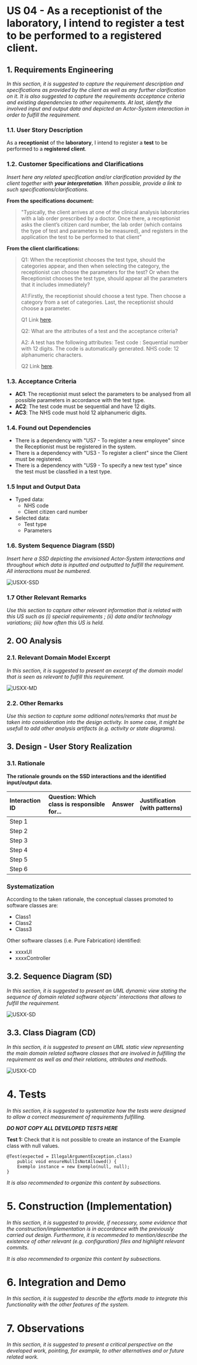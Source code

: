 # US 04 - As a receptionist of the laboratory, I intend to register a test to be performed to a registered client.


## 1. Requirements Engineering

*In this section, it is suggested to capture the requirement description and specifications as provided by the client as well as any further clarification on it. It is also suggested to capture the requirements acceptance criteria and existing dependencies to other requirements. At last, identfy the involved input and output data and depicted an Actor-System interaction in order to fulfill the requirement.*

### 1.1. User Story Description

As a **receptionist** of the **laboratory**, I intend to register a **test** to be performed to a **registered client**.

### 1.2. Customer Specifications and Clarifications 

*Insert here any related specification and/or clarification provided by the client together with **your interpretation**. When possible, provide a link to such specifications/clarifications.*

**From the specifications document:**
 >"Typically, the client arrives at one of the clinical analysis laboratories with a lab order prescribed by
  a doctor. Once there, a receptionist asks the client’s citizen card number, the lab order (which
  contains the type of test and parameters to be measured), and registers in the application the test to
  be performed to that client"
>
 **From the client clarifications:**
 >Q1: When the receptionist chooses the test type, should the categories appear, and then when selecting the category, the receptionist can choose the parameters for the test? Or when the Receptionist chooses the test type, should appear all the parameters that it includes immediately?
 >
 >A1:Firstly, the receptionist should choose a test type. Then choose a category from a set of categories. Last, the receptionist should choose a parameter.
>
>Q1 Link [here](https://moodle.isep.ipp.pt/mod/forum/discuss.php?d=8181).
>
>Q2: What are the attributes of a test and the acceptance criteria?
>
>A2: A test has the following attributes:
    Test code : Sequential number with 12 digits. The code is automatically generated.
    NHS code: 12 alphanumeric characters.
>
>Q2 Link [here](https://moodle.isep.ipp.pt/mod/forum/discuss.php?d=8181).


### 1.3. Acceptance Criteria

* **AC1**: The receptionist must select the parameters to be analysed from all possible parameters in accordance with the test type.
* **AC2**: The test code must be sequential and have 12 digits.
* **AC3**: The NHS code must hold 12 alphanumeric digits.

### 1.4. Found out Dependencies

* There is a dependency with "US7 - To register a new employee" since the Receptionist must be registered in the system.
* There is a dependency with "US3 - To register a client" since the Client must be registered.
* There is a dependency with "US9 - To specify a new test type" since the test must be classfied in a test type.

### 1.5 Input and Output Data

* Typed data:
    * NHS code
    * Client citizen card number
* Selected data:
    * Test type
    * Parameters

### 1.6. System Sequence Diagram (SSD)

*Insert here a SSD depicting the envisioned Actor-System interactions and throughout which data is inputted and outputted to fulfill the requirement. All interactions must be numbered.*

![USXX-SSD](USXX-SSD.svg)


### 1.7 Other Relevant Remarks

*Use this section to capture other relevant information that is related with this US such as (i) special requirements ; (ii) data and/or technology variations; (iii) how often this US is held.* 


## 2. OO Analysis

### 2.1. Relevant Domain Model Excerpt 
*In this section, it is suggested to present an excerpt of the domain model that is seen as relevant to fulfill this requirement.* 

![USXX-MD](USXX-MD.svg)

### 2.2. Other Remarks

*Use this section to capture some aditional notes/remarks that must be taken into consideration into the design activity. In some case, it might be usefull to add other analysis artifacts (e.g. activity or state diagrams).* 



## 3. Design - User Story Realization 

### 3.1. Rationale

**The rationale grounds on the SSD interactions and the identified input/output data.**

| Interaction ID | Question: Which class is responsible for... | Answer  | Justification (with patterns)  |
|:-------------  |:--------------------- |:------------|:---------------------------- |
| Step 1  		 |							 |             |                              |
| Step 2  		 |							 |             |                              |
| Step 3  		 |							 |             |                              |
| Step 4  		 |							 |             |                              |
| Step 5  		 |							 |             |                              |
| Step 6  		 |							 |             |                              |              

### Systematization ##

According to the taken rationale, the conceptual classes promoted to software classes are: 

 * Class1
 * Class2
 * Class3

Other software classes (i.e. Pure Fabrication) identified: 
 * xxxxUI  
 * xxxxController

## 3.2. Sequence Diagram (SD)

*In this section, it is suggested to present an UML dynamic view stating the sequence of domain related software objects' interactions that allows to fulfill the requirement.* 

![USXX-SD](USXX-SD.svg)

## 3.3. Class Diagram (CD)

*In this section, it is suggested to present an UML static view representing the main domain related software classes that are involved in fulfilling the requirement as well as and their relations, attributes and methods.*

![USXX-CD](USXX-CD.svg)

# 4. Tests 
*In this section, it is suggested to systematize how the tests were designed to allow a correct measurement of requirements fulfilling.* 

**_DO NOT COPY ALL DEVELOPED TESTS HERE_**

**Test 1:** Check that it is not possible to create an instance of the Example class with null values. 

	@Test(expected = IllegalArgumentException.class)
		public void ensureNullIsNotAllowed() {
		Exemplo instance = new Exemplo(null, null);
	}

*It is also recommended to organize this content by subsections.* 

# 5. Construction (Implementation)

*In this section, it is suggested to provide, if necessary, some evidence that the construction/implementation is in accordance with the previously carried out design. Furthermore, it is recommeded to mention/describe the existence of other relevant (e.g. configuration) files and highlight relevant commits.*

*It is also recommended to organize this content by subsections.* 

# 6. Integration and Demo 

*In this section, it is suggested to describe the efforts made to integrate this functionality with the other features of the system.*


# 7. Observations

*In this section, it is suggested to present a critical perspective on the developed work, pointing, for example, to other alternatives and or future related work.*





